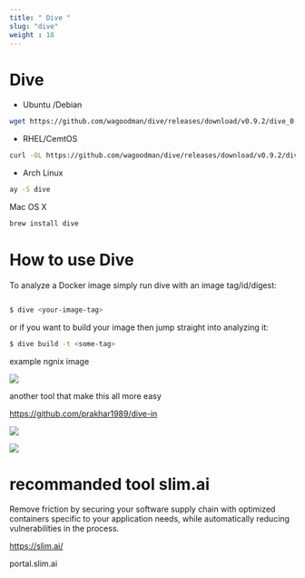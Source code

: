 ```yaml
---
title: " Dive "
slug: "dive"
weight : 18
---
```


# Dive 


* Ubuntu /Debian 

```bash
wget https://github.com/wagoodman/dive/releases/download/v0.9.2/dive_0.9.2_linux_amd64.deb sudo apt install ./dive_0.9.2_linux_amd64.deb
```

* RHEL/CemtOS

```bash
curl -OL https://github.com/wagoodman/dive/releases/download/v0.9.2/dive_0.9.2_linux_amd64.rpm rpm -i dive_0.9.2_linux_amd64.rpm

```

* Arch Linux

```bash
ay -S dive

```

Mac OS X

```bash
brew install dive

```

# How to use Dive

To analyze a Docker image simply run dive with an image tag/id/digest:

```bash

$ dive <your-image-tag>
```

or if you want to build your image then jump straight into analyzing it:

```bash
$ dive build -t <some-tag> 
```

example  ngnix image 

![](./images/dive.png)


another tool that make this all more easy 

https://github.com/prakhar1989/dive-in

![](./images/1.png)

![](./images/2.png)


# recommanded tool slim.ai


Remove friction by securing your software supply chain with optimized containers specific to your application needs, while automatically reducing vulnerabilities in the process.


https://slim.ai/

portal.slim.ai 

